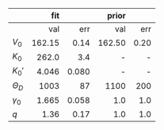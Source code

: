 ||fit||prior||
|:---|---:|---:|---:|---:|
||val|err|val|err|
|$V_0$|162.15|  0.14|162.50|  0.20|
|$K_0$|262.0|  3.4|-|-|
|$K_0'$|4.046|0.080|-|-|
|$\Theta_D$| 1003|   87| 1100|  200|
|$\gamma_0$|1.665|0.058|1.0|1.0|
|$q$|1.36|0.17|1.0|1.0|
